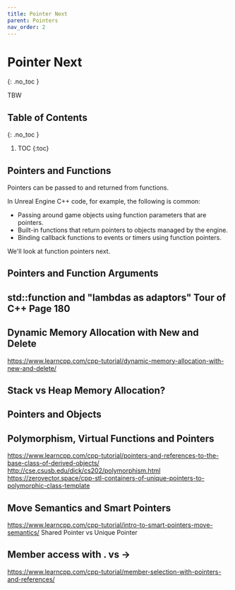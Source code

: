 ```yaml
---
title: Pointer Next
parent: Pointers
nav_order: 2
---
```


<!-- prettier-ignore-start -->

# Pointer Next
{: .no_toc }

TBW

## Table of Contents
{: .no_toc }

1. TOC
{:toc}

<!-- prettier-ignore-end -->

## Pointers and Functions

Pointers can be passed to and returned from functions.

In Unreal Engine C++ code, for example, the following is common:

- Passing around game objects using function parameters that are pointers.
- Built-in functions that return pointers to objects managed by the engine.
- Binding callback functions to events or timers using function pointers.

We'll look at function pointers next.

## Pointers and Function Arguments

## std::function and "lambdas as adaptors" Tour of C++ Page 180

## Dynamic Memory Allocation with New and Delete

https://www.learncpp.com/cpp-tutorial/dynamic-memory-allocation-with-new-and-delete/

## Stack vs Heap Memory Allocation?

## Pointers and Objects

## Polymorphism, Virtual Functions and Pointers

https://www.learncpp.com/cpp-tutorial/pointers-and-references-to-the-base-class-of-derived-objects/
http://cse.csusb.edu/dick/cs202/polymorphism.html
https://zerovector.space/cpp-stl-containers-of-unique-pointers-to-polymorphic-class-template

## Move Semantics and Smart Pointers

https://www.learncpp.com/cpp-tutorial/intro-to-smart-pointers-move-semantics/
Shared Pointer vs Unique Pointer

## Member access with . vs ->

https://www.learncpp.com/cpp-tutorial/member-selection-with-pointers-and-references/
